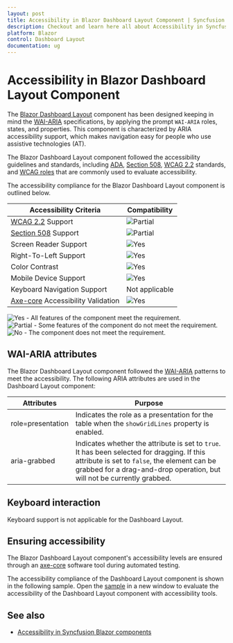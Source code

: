 ```yaml
---
layout: post
title: Accessibility in Blazor Dashboard Layout Component | Syncfusion
description: Checkout and learn here all about Accessibility in Syncfusion Blazor Dashboard Layout component and more.
platform: Blazor
control: Dashboard Layout
documentation: ug
---
```


# Accessibility in Blazor Dashboard Layout Component

The [Blazor Dashboard Layout](https://www.syncfusion.com/blazor-components/blazor-dashboard) component has been designed keeping in mind the [WAI-ARIA](https://www.w3.org/WAI/ARIA/apg/patterns/) specifications, by applying the prompt `WAI-ARIA` roles, states, and properties. This component is characterized by ARIA accessibility support, which makes navigation easy for people who use assistive technologies (AT).

The Blazor Dashboard Layout component followed the accessibility guidelines and standards, including [ADA](https://www.ada.gov/), [Section 508](https://www.section508.gov/), [WCAG 2.2](https://www.w3.org/TR/WCAG22/) standards, and [WCAG roles](https://www.w3.org/TR/wai-aria/#roles) that are commonly used to evaluate accessibility.

The accessibility compliance for the Blazor Dashboard Layout component is outlined below.

| Accessibility Criteria | Compatibility |
| -- | -- |
| [WCAG 2.2](https://www.w3.org/TR/WCAG22/) Support | <img src="https://cdn.syncfusion.com/content/images/documentation/partial.png" alt="Partial"> |
| [Section 508](https://www.section508.gov/) Support | <img src="https://cdn.syncfusion.com/content/images/documentation/partial.png" alt="Partial"> |
| Screen Reader Support | <img src="https://cdn.syncfusion.com/content/images/landing-page/yes.png" alt="Yes"> |
| Right-To-Left Support | <img src="https://cdn.syncfusion.com/content/images/landing-page/yes.png" alt="Yes"> |
| Color Contrast | <img src="https://cdn.syncfusion.com/content/images/landing-page/yes.png" alt="Yes"> |
| Mobile Device Support | <img src="https://cdn.syncfusion.com/content/images/landing-page/yes.png" alt="Yes"> |
| Keyboard Navigation Support | Not applicable |
| [Axe-core](https://www.nuget.org/packages/Deque.AxeCore.Playwright) Accessibility Validation | <img src="https://cdn.syncfusion.com/content/images/landing-page/yes.png" alt="Yes"> |

<style>
    .post .post-content img {
        display: inline-block;
        margin: 0.5em 0;
    }
</style>

<div><img src="https://cdn.syncfusion.com/content/images/landing-page/yes.png" alt="Yes"> - All features of the component meet the requirement.</div>

<div><img src="https://cdn.syncfusion.com/content/images/documentation/partial.png" alt="Partial"> - Some features of the component do not meet the requirement.</div>

<div><img src="https://cdn.syncfusion.com/content/images/landing-page/no.png" alt="No"> - The component does not meet the requirement.</div>

## WAI-ARIA attributes

The Blazor Dashboard Layout component followed the [WAI-ARIA](https://www.w3.org/WAI/ARIA/apg/patterns/) patterns to meet the accessibility. The following ARIA attributes are used in the Dashboard Layout component:

| **Attributes** | **Purpose** |
| --- | --- |
| role=presentation | Indicates the role as a presentation for the table when the `showGridLines` property is enabled. |
| aria-grabbed | Indicates whether the attribute is set to `true`. It has been selected for dragging. If this attribute is set to `false`, the element can be grabbed for a drag-and-drop operation, but will not be currently grabbed.|

## Keyboard interaction

Keyboard support is not applicable for the Dashboard Layout.

## Ensuring accessibility

The Blazor Dashboard Layout component's accessibility levels are ensured through an [axe-core](https://www.nuget.org/packages/Deque.AxeCore.Playwright) software tool during automated testing.

The accessibility compliance of the Dashboard Layout component is shown in the following sample. Open the [sample](https://blazor.syncfusion.com/accessibility/dashboardlayout) in a new window to evaluate the accessibility of the Dashboard Layout component with accessibility tools.

## See also

* [Accessibility in Syncfusion Blazor components](https://blazor.syncfusion.com/documentation/common/accessibility)